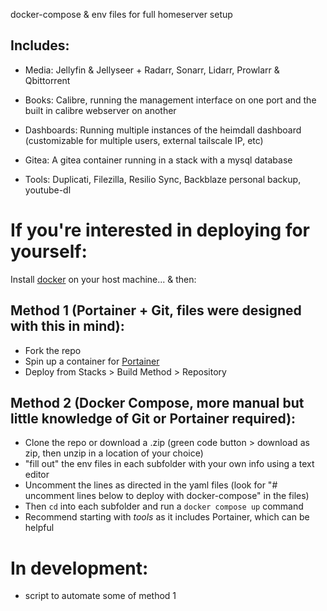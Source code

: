 
 docker-compose & env files for full homeserver setup

## Includes: 

- Media: Jellyfin & Jellyseer + Radarr, Sonarr, Lidarr, Prowlarr & Qbittorrent

- Books: Calibre, running the management interface on one port and the built in calibre webserver on another

- Dashboards: Running multiple instances of the heimdall dashboard (customizable for multiple users, external tailscale IP, etc)

- Gitea: A gitea container running in a stack with a mysql database

- Tools: Duplicati, Filezilla, Resilio Sync, Backblaze personal backup, youtube-dl


# If you're interested in deploying for yourself:

Install [docker](https://docs.docker.com/engine/install/) on your host machine... & then:

## Method 1 (Portainer + Git, files were designed with this in mind):
- Fork the repo 
- Spin up a container for [Portainer](https://docs.portainer.io/start/install-ce/server/docker/linux)
- Deploy from Stacks > Build Method > Repository

## Method 2 (Docker Compose, more manual but little knowledge of Git or Portainer required): 
- Clone the repo or download a .zip (green code button > download as zip, then unzip in a location of your choice)
- "fill out" the env files in each subfolder with your own info using a text editor
- Uncomment the lines as directed in the yaml files (look for "# uncomment lines below to deploy with docker-compose" in the files)
- Then `cd` into each subfolder and run a `docker compose up` command 
- Recommend starting with *tools* as it includes Portainer, which can be helpful


# In development:
- script to automate some of method 1
